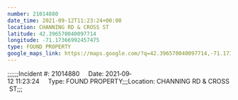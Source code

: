 ```yaml
---
number: 21014880
date_time: 2021-09-12T11:23:24+00:00
location: CHANNING RD & CROSS ST
latitude: 42.396570040097714
longitude: -71.17366992457475
type: FOUND PROPERTY
google_maps_link: https://maps.google.com/?q=42.396570040097714,-71.17366992457475
---
```


;;;;;;Incident #: 21014880     Date: 2021‐09‐12 11:23:24     Type: FOUND PROPERTY;;;Location: CHANNING RD & CROSS ST;;;
